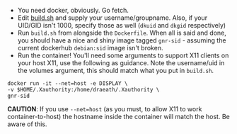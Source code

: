 * You need docker, obviously. Go fetch.
* Edit [build.sh](build.sh) and supply your username/groupname. Also, if your UID/GID isn't 1000, specify those as well (`dkuid` and `dkgid` respectively)
* Run `build.sh` from alongside the `Dockerfile`. When all is said and done, you should have a nice and shiny image tagged `gnr-sid` - assuming the current dockerhub `debian:sid` image isn't broken.
* Run the container! You'll need some arguments to support X11 clients on your host X11, use the following as guidance. Note the username/uid in the volumes argument, this should match what you put in `build.sh`.

```
docker run -it --net=host -e DISPLAY \
-v $HOME/.Xauthority:/home/draeath/.Xauthority \
gnr-sid
```

**CAUTION**: If you use `--net=host` (as you must, to allow X11 to work container-to-host) the hostname inside the container will match the host. Be aware of this.
